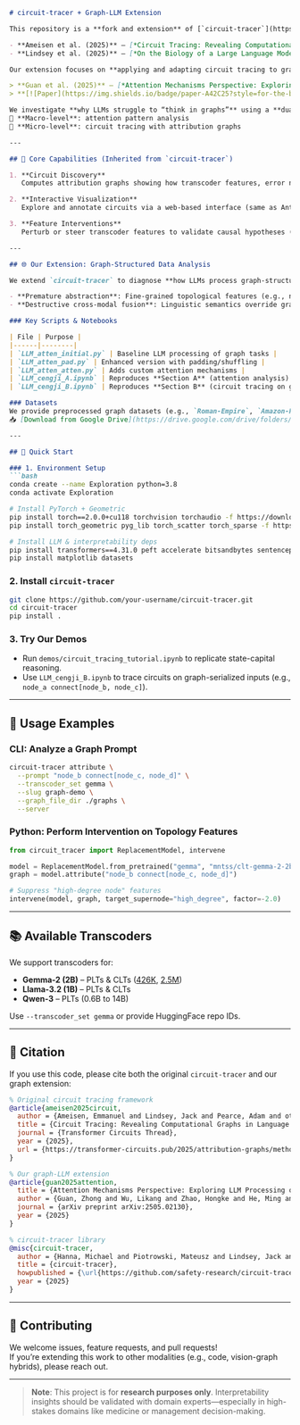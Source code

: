```markdown
# circuit-tracer + Graph-LLM Extension

This repository is a **fork and extension** of [`circuit-tracer`](https://github.com/safety-research/circuit-tracer), a library for mechanistic interpretability in large language models (LLMs) using **cross-layer transcoders**. We build upon the foundational methodology introduced in:

- **Ameisen et al. (2025)** – [*Circuit Tracing: Revealing Computational Graphs in Language Models*](https://transformer-circuits.pub/2025/attribution-graphs/methods.html)  
- **Lindsey et al. (2025)** – [*On the Biology of a Large Language Model*](https://transformer-circuits.pub/2025/attribution-graphs/biology.html)

Our extension focuses on **applying and adapting circuit tracing to graph-structured inputs**, as explored in our paper:

> **Guan et al. (2025)** – [*Attention Mechanisms Perspective: Exploring LLM Processing of Graph-Structured Data*](https://arxiv.org/abs/2505.02130)  
> **[![Paper](https://img.shields.io/badge/paper-A42C25?style=for-the-badge&logo=arxiv&logoColor=white)](https://arxiv.org/pdf/2505.02130)**

We investigate **why LLMs struggle to “think in graphs”** using a **dual-diagnosis framework**:  
🔹 **Macro-level**: attention pattern analysis  
🔹 **Micro-level**: circuit tracing with attribution graphs

---

## 🧠 Core Capabilities (Inherited from `circuit-tracer`)

1. **Circuit Discovery**  
   Computes attribution graphs showing how transcoder features, error nodes, and input tokens causally influence each other and the output logits.

2. **Interactive Visualization**  
   Explore and annotate circuits via a web-based interface (same as Anthropic’s original frontend).

3. **Feature Interventions**  
   Perturb or steer transcoder features to validate causal hypotheses (e.g., suppress “Texas” features to change capital prediction).

---

## 🌐 Our Extension: Graph-Structured Data Analysis

We extend `circuit-tracer` to diagnose **how LLMs process graph-structured data serialized as text**, revealing two key failure modes:

- **Premature abstraction**: Fine-grained topological features (e.g., node degree, neighbor sets) are compressed into coarse statistical summaries in early layers.
- **Destructive cross-modal fusion**: Linguistic semantics override graph structure in deeper layers, causing predictions to prioritize fluency over relational accuracy.

### Key Scripts & Notebooks

| File | Purpose |
|------|--------|
| `LLM_atten_initial.py` | Baseline LLM processing of graph tasks |
| `LLM_atten_pad.py` | Enhanced version with padding/shuffling |
| `LLM_atten_atten.py` | Adds custom attention mechanisms |
| `LLM_cengji_A.ipynb` | Reproduces **Section A** (attention analysis) |
| `LLM_cengji_B.ipynb` | Reproduces **Section B** (circuit tracing on graph inputs) |

### Datasets
We provide preprocessed graph datasets (e.g., `Roman-Empire`, `Amazon-Ratings`) used in our study:  
📥 [Download from Google Drive](https://drive.google.com/drive/folders/1gIguSsAhqqEeQor2pfxvzH-d4tzWADZF?usp=sharing)

---

## 🚀 Quick Start

### 1. Environment Setup
```bash
conda create --name Exploration python=3.8
conda activate Exploration

# Install PyTorch + Geometric
pip install torch==2.0.0+cu118 torchvision torchaudio -f https://download.pytorch.org/whl/torch_stable.html
pip install torch_geometric pyg_lib torch_scatter torch_sparse -f https://data.pyg.org/whl/torch-2.0.0+cu118.html

# Install LLM & interpretability deps
pip install transformers==4.31.0 peft accelerate bitsandbytes sentencepiece protobuf
pip install matplotlib datasets
```

### 2. Install `circuit-tracer`
```bash
git clone https://github.com/your-username/circuit-tracer.git
cd circuit-tracer
pip install .
```

### 3. Try Our Demos
- Run `demos/circuit_tracing_tutorial.ipynb` to replicate state-capital reasoning.
- Use `LLM_cengji_B.ipynb` to trace circuits on graph-serialized inputs (e.g., `node_a connect[node_b, node_c]`).

---

## 🧪 Usage Examples

### CLI: Analyze a Graph Prompt
```bash
circuit-tracer attribute \
  --prompt "node_b connect[node_c, node_d]" \
  --transcoder_set gemma \
  --slug graph-demo \
  --graph_file_dir ./graphs \
  --server
```

### Python: Perform Intervention on Topology Features
```python
from circuit_tracer import ReplacementModel, intervene

model = ReplacementModel.from_pretrained("gemma", "mntss/clt-gemma-2-2b-2.5M")
graph = model.attribute("node_b connect[node_c, node_d]")

# Suppress "high-degree node" features
intervene(model, graph, target_supernode="high_degree", factor=-2.0)
```

---

## 📚 Available Transcoders
We support transcoders for:
- **Gemma-2 (2B)** – PLTs & CLTs ([426K](https://huggingface.co/mntss/clt-gemma-2-2b-426k), [2.5M](https://huggingface.co/mntss/clt-gemma-2-2b-2.5M))
- **Llama-3.2 (1B)** – PLTs & CLTs
- **Qwen-3** – PLTs (0.6B to 14B)

Use `--transcoder_set gemma` or provide HuggingFace repo IDs.

---

## 📝 Citation

If you use this code, please cite both the original `circuit-tracer` and our graph extension:

```bibtex
% Original circuit tracing framework
@article{ameisen2025circuit,
  author = {Ameisen, Emmanuel and Lindsey, Jack and Pearce, Adam and others},
  title = {Circuit Tracing: Revealing Computational Graphs in Language Models},
  journal = {Transformer Circuits Thread},
  year = {2025},
  url = {https://transformer-circuits.pub/2025/attribution-graphs/methods.html}
}

% Our graph-LLM extension
@article{guan2025attention,
  title = {Attention Mechanisms Perspective: Exploring LLM Processing of Graph-Structured Data},
  author = {Guan, Zhong and Wu, Likang and Zhao, Hongke and He, Ming and Fan, Jianpin},
  journal = {arXiv preprint arXiv:2505.02130},
  year = {2025}
}

% circuit-tracer library
@misc{circuit-tracer,
  author = {Hanna, Michael and Piotrowski, Mateusz and Lindsey, Jack and Ameisen, Emmanuel},
  title = {circuit-tracer},
  howpublished = {\url{https://github.com/safety-research/circuit-tracer}},
  year = {2025}
}
```

---

## 🤝 Contributing

We welcome issues, feature requests, and pull requests!  
If you’re extending this work to other modalities (e.g., code, vision-graph hybrids), please reach out.

---

> **Note**: This project is for **research purposes only**. Interpretability insights should be validated with domain experts—especially in high-stakes domains like medicine or management decision-making.
```

